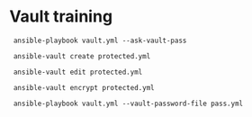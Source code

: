 # Vault training
```
 ansible-playbook vault.yml --ask-vault-pass
```
```
 ansible-vault create protected.yml 
```
```
 ansible-vault edit protected.yml 
```
```
 ansible-vault encrypt protected.yml 
```
```
 ansible-playbook vault.yml --vault-password-file pass.yml
```
